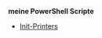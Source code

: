 **meine PowerShell Scripte**

- [Init-Printers](https://github.com/dr-woitschek/powershell/blob/main/Scripte/Init-Printers/)
